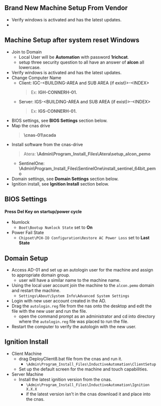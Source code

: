 ## Brand New Machine Setup From Vendor
- Verify windows is activated and has the latest updates.
- 
## Machine Setup after system reset Windows
- Join to Domain
  - Local User will be **Automation** with password **1richcat**.
  - setup three security question to all have an answer of **alcon** all lowercase.
- Verify windows is activated and has the latest updates.
- Change Computer Name
  - Client: IGC-\<BUILDING-AREA and SUB AREA (if exist)\>-\<INDEX\>
    > Ex: **IGH-CONNERH-01.**
  - Server: IGS-\<BUILDING-AREA and SUB AREA (if exist)\>-\<INDEX\>
    > Ex: **IGS-CONNERH-01.**
- BIOS settings, see **BIOS Settings** section below.
 - Map the cnas drive
    > **\\cnas-01\scada**
 - Install software from the cnas-drive
    > Atera: **\Admin\Program_Install_Files\Atera\setup_alcon_pemo**
    - SentinelOne: \Admin\Program_Install_Files\SentinelOne\install_sentinel_64bit_pemo
 - Domain settings, see **Domain Settings** section below.
 - Ignition install, see **Ignition Install** section below.

## BIOS Settings
#### Press Del Key on startup/power cycle
- Numlock
  - `Boot\Bootup Numlock State` set to **On**
- Power Fail State
  - `Chipset\PCH-IO Configuration\Restore AC Power Loss` set to **Last State**
  
## Domain Setup
- Access AD-01 and set up an autologin user for the machine and assign to appropriate domain group. 
  - user will have a similar name to the machine name.
- Using the local user account join the machine to the `alcon.pemo` domain and restart the machine.
  - `Settings\About\System Info\Advanced System Settings`
- Login with new user account created in the AD.
- Drag the `autologin.reg` file from the nas onto the desktop and edit the file with the new user and run the file.
  - open the command prompt as an administrator and cd into directory where the `autologin.reg` file was placed to run the file.
- Restart the computer to verify the autologin with the new user.

## Ignition Install
- Client Machine
    - drag DeployClient8.bat file from the cnas and run it.
        - `\Admin\Program_Install_Files\InductiveAutomation\ClientSetup`
    - Set up the default screen for the machine and touch capabilities. 
- Server Machine 
  - Install the latest ignition version from the cnas.
      - `\Admin\Program_Install_Files\InductiveAutomation\Ignition X.X.X`
      - if the latest version isn't in the cnas download it and place into the cnas.


